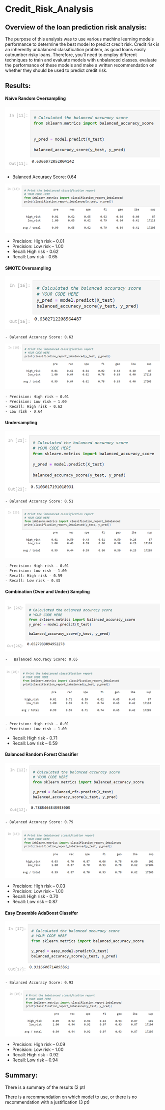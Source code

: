 # Credit_Risk_Analysis

## Overview of the loan prediction risk analysis:

The purpose of this analysis was to use various machine learning models performance to determine the best model to predict credit risk. Credit risk is an inherently unbalanced classification problem, as good loans easily outnumber risky loans. Therefore, you’ll need to employ different techniques to train and evaluate models with unbalanced classes.
evaluate the performance of these models and make a written recommendation on whether they should be used to predict credit risk.

## Results:

#### Naïve Random Oversampling

![Alt Text](https://github.com/lauren1478/Credit_Risk_Analysis/blob/main/PNGs/NRS1.PNG)

  -	Balanced Accuracy Score: 0.64

![Alt Text](https://github.com/lauren1478/Credit_Risk_Analysis/blob/main/PNGs/NRS2.PNG)

  - Precision: High risk – 0.01
  - Precision: Low risk – 1.00
  - Recall: High risk - 0.62
  - Recall: Low risk - 0.65

#### SMOTE Oversampling

![Alt Text](https://github.com/lauren1478/Credit_Risk_Analysis/blob/main/PNGs/SMOTE1.PNG) 

	- Balanced Accuracy Score: 0.63

![Alt Text](https://github.com/lauren1478/Credit_Risk_Analysis/blob/main/PNGs/SMOTE2.PNG) 
	
	- Precision: High risk – 0.01
	- Precision: Low risk – 1.00
	- Recall: High risk - 0.62
	- Low risk - 0.64

#### Undersampling

![Alt Text](https://github.com/lauren1478/Credit_Risk_Analysis/blob/main/PNGs/Over1.PNG)  

	- Balanced Accuracy Score: 0.51

![Alt Text](https://github.com/lauren1478/Credit_Risk_Analysis/blob/main/PNGs/over2.PNG) 

	- Precision: High risk – 0.01
	- Precision: Low risk – 1.00
	- Recall: High risk - 0.59
	- Recall: Low risk - 0.43

#### Combination (Over and Under) Sampling

![Alt Text](https://github.com/lauren1478/Credit_Risk_Analysis/blob/main/PNGs/overandunder1.PNG)

	-	Balanced Accuracy Score: 0.65

![Alt Text](https://github.com/lauren1478/Credit_Risk_Analysis/blob/main/PNGs/overandunder2.PNG) 

	- Precision: High risk – 0.01
	- Precision: Low risk – 1.00
  - Recall: High risk - 0.71
  - Recall: Low risk – 0.59

#### Balanced Random Forest Classifier

![Alt Text](https://github.com/lauren1478/Credit_Risk_Analysis/blob/main/PNGs/RFM1.PNG)
  
	- Balanced Accuracy Score: 0.79

![Alt Text](https://github.com/lauren1478/Credit_Risk_Analysis/blob/main/PNGs/RFM2.PNG) 

  - Precision: High risk – 0.03
  - Precision: Low risk – 1.00
  - Recall: High risk - 0.70
  - Recall: Low risk – 0.87

#### Easy Ensemble AdaBoost Classifer

![Alt Text](https://github.com/lauren1478/Credit_Risk_Analysis/blob/main/PNGs/Easy1.PNG)

	- Balanced Accuracy Score: 0.93

![Alt Text](https://github.com/lauren1478/Credit_Risk_Analysis/blob/main/PNGs/Easy2.PNG) 

  - Precision: High risk – 0.09
  - Precision: Low risk – 1.00
  - Recall: High risk - 0.92
  - Recall: Low risk – 0.94

## Summary:
There is a summary of the results (2 pt)

There is a recommendation on which model to use, or there is no recommendation with a justification (3 pt)
